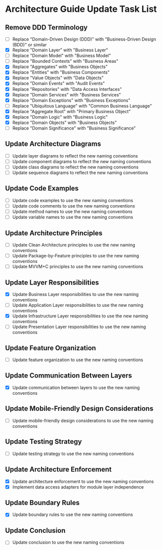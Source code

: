 # Architecture Guide Update Task List

## Remove DDD Terminology
- [ ] Replace "Domain-Driven Design (DDD)" with "Business-Driven Design (BDD)" or similar
- [x] Replace "Domain Layer" with "Business Layer"
- [ ] Replace "Domain Model" with "Business Model"
- [ ] Replace "Bounded Contexts" with "Business Areas"
- [x] Replace "Aggregates" with "Business Objects"
- [x] Replace "Entities" with "Business Components"
- [x] Replace "Value Objects" with "Data Objects"
- [x] Replace "Domain Events" with "Audit Events"
- [x] Replace "Repositories" with "Data Access Interfaces"
- [x] Replace "Domain Services" with "Business Services"
- [x] Replace "Domain Exceptions" with "Business Exceptions"
- [ ] Replace "Ubiquitous Language" with "Common Business Language"
- [x] Replace "Aggregate Root" with "Primary Business Object"
- [x] Replace "Domain Logic" with "Business Logic"
- [x] Replace "Domain Objects" with "Business Objects"
- [ ] Replace "Domain Significance" with "Business Significance"

## Update Architecture Diagrams
- [ ] Update layer diagrams to reflect the new naming conventions
- [ ] Update component diagrams to reflect the new naming conventions
- [ ] Update class diagrams to reflect the new naming conventions
- [ ] Update sequence diagrams to reflect the new naming conventions

## Update Code Examples
- [ ] Update code examples to use the new naming conventions
- [ ] Update code comments to use the new naming conventions
- [ ] Update method names to use the new naming conventions
- [ ] Update variable names to use the new naming conventions

## Update Architecture Principles
- [ ] Update Clean Architecture principles to use the new naming conventions
- [ ] Update Package-by-Feature principles to use the new naming conventions
- [ ] Update MVVM+C principles to use the new naming conventions

## Update Layer Responsibilities
- [x] Update Business Layer responsibilities to use the new naming conventions
- [ ] Update Application Layer responsibilities to use the new naming conventions
- [x] Update Infrastructure Layer responsibilities to use the new naming conventions
- [ ] Update Presentation Layer responsibilities to use the new naming conventions

## Update Feature Organization
- [ ] Update feature organization to use the new naming conventions

## Update Communication Between Layers
- [x] Update communication between layers to use the new naming conventions

## Update Mobile-Friendly Design Considerations
- [ ] Update mobile-friendly design considerations to use the new naming conventions

## Update Testing Strategy
- [ ] Update testing strategy to use the new naming conventions

## Update Architecture Enforcement
- [x] Update architecture enforcement to use the new naming conventions
- [x] Implement data access adapters for module layer independence

## Update Boundary Rules
- [x] Update boundary rules to use the new naming conventions

## Update Conclusion
- [ ] Update conclusion to use the new naming conventions
